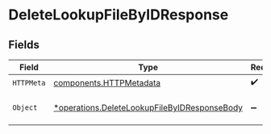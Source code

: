 # DeleteLookupFileByIDResponse


## Fields

| Field                                                                                                       | Type                                                                                                        | Required                                                                                                    | Description                                                                                                 |
| ----------------------------------------------------------------------------------------------------------- | ----------------------------------------------------------------------------------------------------------- | ----------------------------------------------------------------------------------------------------------- | ----------------------------------------------------------------------------------------------------------- |
| `HTTPMeta`                                                                                                  | [components.HTTPMetadata](../../models/components/httpmetadata.md)                                          | :heavy_check_mark:                                                                                          | N/A                                                                                                         |
| `Object`                                                                                                    | [*operations.DeleteLookupFileByIDResponseBody](../../models/operations/deletelookupfilebyidresponsebody.md) | :heavy_minus_sign:                                                                                          | a list of LookupFile objects                                                                                |